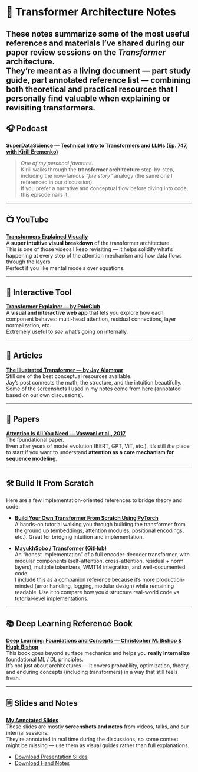 # 🧠 Transformer Architecture Notes

These notes summarize some of the most **useful references and materials** I’ve shared during our paper review sessions on the *Transformer* architecture.  
They’re meant as a **living document** — part study guide, part annotated reference list — combining both theoretical and practical resources that I personally find valuable when explaining or revisiting transformers.
---

## 🎧 Podcast

**[SuperDataScience — Technical Intro to Transformers and LLMs (Ep. 747, with Kirill Eremenko)](https://www.superdatascience.com/podcast/sds-747-technical-intro-to-transformers-and-llms-with-kirill-eremenko)**  
> *One of my personal favorites.*  
Kirill walks through the **transformer architecture** step-by-step, including the now-famous *“fire story”* analogy (the same one I referenced in our discussion).  
If you prefer a narrative and conceptual flow before diving into code, this episode nails it.

---

## 📺 YouTube

**[Transformers Explained Visually](https://www.youtube.com/watch?v=eMlx5fFNoYc&t=217s)**  
A **super intuitive visual breakdown** of the transformer architecture.  
This is one of those videos I keep revisiting — it helps solidify what’s happening at every step of the attention mechanism and how data flows through the layers.  
Perfect if you like mental models over equations.

---

## 🧩 Interactive Tool

**[Transformer Explainer — by PoloClub](https://poloclub.github.io/transformer-explainer/)**  
A **visual and interactive web app** that lets you explore how each component behaves: multi-head attention, residual connections, layer normalization, etc.  
Extremely useful to *see* what’s going on internally.

---

## 📘 Articles

**[The Illustrated Transformer — by Jay Alammar](https://jalammar.github.io/illustrated-transformer/)**  
Still one of the best conceptual resources available.  
Jay’s post connects the math, the structure, and the intuition beautifully.  
Some of the screenshots I used in my notes come from here (annotated based on our own discussions).

---

## 📄 Papers

**[Attention Is All You Need — Vaswani et al., 2017](https://arxiv.org/pdf/1706.03762)**  
The foundational paper.  
Even after years of model evolution (BERT, GPT, ViT, etc.), it’s still *the* place to start if you want to understand **attention as a core mechanism for sequence modeling**.

---

## 🛠️ Build It From Scratch

Here are a few implementation-oriented references to bridge theory and code:

- **[Build Your Own Transformer From Scratch Using PyTorch](https://medium.com/data-science/build-your-own-transformer-from-scratch-using-pytorch-84c850470dcb)**  
  A hands-on tutorial walking you through building the transformer from the ground up (embeddings, attention modules, positional encodings, etc.). Great for bridging intuition and implementation.

- **[MayukhSobo / Transformer (GitHub)](https://github.com/MayukhSobo/Transformer)**  
  An “honest implementation” of a full encoder-decoder transformer, with modular components (self-attention, cross-attention, residual + norm layers), multiple tokenizers, WMT14 integration, and well-documented code.  
  I include this as a companion reference because it’s more production-minded (error handling, logging, modular design) while remaining readable. Use it to compare how you’d structure real-world code vs tutorial-level implementations.

---

## 📚 Deep Learning Reference Book

**[Deep Learning: Foundations and Concepts — Christopher M. Bishop & Hugh Bishop](https://www.bishopbook.com/)**  
This book goes beyond surface mechanics and helps you **really internalize** foundational ML / DL principles.  
It’s not just about architectures — it covers probability, optimization, theory, and enduring concepts (including transformers) in a way that still feels fresh.  


---

## 🗒️ Slides and Notes

[**My Annotated Slides**](#)  
These slides are mostly **screenshots and notes** from videos, talks, and our internal sessions.  
They’re annotated in real time during the discussions, so some context might be missing — use them as visual guides rather than full explanations.

- [Download Presentation Slides](../AttentionNotes.pptx)
- [Download Hand Notes](../doc/AttentionNotes.pdf)